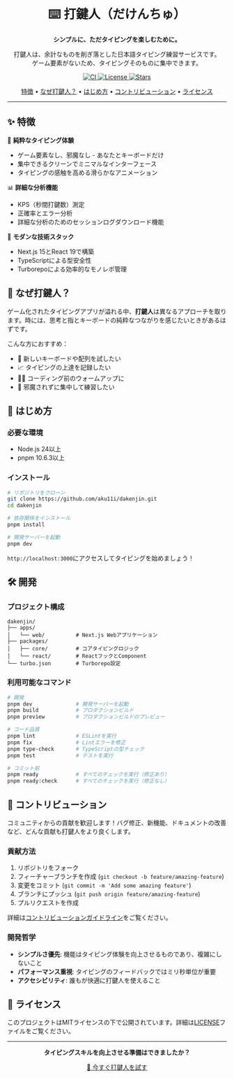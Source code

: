 <div align="center">
  <h1>⌨️ 打鍵人（だけんちゅ）</h1>
  <p>
    <strong>シンプルに、ただタイピングを楽しむために。</strong>
  </p>
  <p>
    打鍵人は、余計なものを削ぎ落とした日本語タイピング練習サービスです。<br>
    ゲーム要素がないため、タイピングそのものに集中できます。
  </p>
  <p>
    <a href="https://github.com/aku11i/dakenjin/actions/workflows/ci.yml">
      <img src="https://github.com/aku11i/dakenjin/actions/workflows/ci.yml/badge.svg" alt="CI" />
    </a>
    <a href="https://github.com/aku11i/dakenjin/blob/main/LICENSE">
      <img src="https://img.shields.io/github/license/aku11i/dakenjin" alt="License" />
    </a>
    <a href="https://github.com/aku11i/dakenjin/stargazers">
      <img src="https://img.shields.io/github/stars/aku11i/dakenjin" alt="Stars" />
    </a>
  </p>
  <p>
    <a href="#-特徴">特徴</a> •
    <a href="#-なぜ打鍵人">なぜ打鍵人？</a> •
    <a href="#-はじめ方">はじめ方</a> •
    <a href="#-コントリビューション">コントリビューション</a> •
    <a href="#-ライセンス">ライセンス</a>
  </p>
</div>

---

## ✨ 特徴

🎯 **純粋なタイピング体験**
- ゲーム要素なし、邪魔なし - あなたとキーボードだけ
- 集中できるクリーンでミニマルなインターフェース
- タイピングの感触を高める滑らかなアニメーション

📊 **詳細な分析機能**
- KPS（秒間打鍵数）測定
- 正確率とエラー分析
- 詳細な分析のためのセッションログダウンロード機能

🚀 **モダンな技術スタック**
- Next.js 15とReact 19で構築
- TypeScriptによる型安全性
- Turborepoによる効率的なモノレポ管理

## 🤔 なぜ打鍵人？

ゲーム化されたタイピングアプリが溢れる中、**打鍵人**は異なるアプローチを取ります。時には、思考と指とキーボードの純粋なつながりを感じたいときがあるはずです。

こんな方におすすめ：
- 🎹 新しいキーボードや配列を試したい
- 📈 タイピングの上達を記録したい
- 🏃‍♂️ コーディング前のウォームアップに
- 🎯 邪魔されずに集中して練習したい

## 🚀 はじめ方

### 必要な環境

- Node.js 24以上
- pnpm 10.6.3以上

### インストール

```bash
# リポジトリをクローン
git clone https://github.com/aku11i/dakenjin.git
cd dakenjin

# 依存関係をインストール
pnpm install

# 開発サーバーを起動
pnpm dev
```

`http://localhost:3000`にアクセスしてタイピングを始めましょう！

## 🛠️ 開発

### プロジェクト構成

```
dakenjin/
├── apps/
│   └── web/          # Next.js Webアプリケーション
├── packages/
│   ├── core/         # コアタイピングロジック
│   └── react/        # ReactフックとComponent
└── turbo.json        # Turborepo設定
```

### 利用可能なコマンド

```bash
# 開発
pnpm dev              # 開発サーバーを起動
pnpm build            # プロダクションビルド
pnpm preview          # プロダクションビルドのプレビュー

# コード品質
pnpm lint             # ESLintを実行
pnpm fix              # Lintエラーを修正
pnpm type-check       # TypeScriptの型チェック
pnpm test             # テストを実行

# コミット前
pnpm ready            # すべてのチェックを実行（修正あり）
pnpm ready:check      # すべてのチェックを実行（修正なし）
```

## 🤝 コントリビューション

コミュニティからの貢献を歓迎します！バグ修正、新機能、ドキュメントの改善など、どんな貢献も打鍵人をより良くします。

### 貢献方法

1. リポジトリをフォーク
2. フィーチャーブランチを作成 (`git checkout -b feature/amazing-feature`)
3. 変更をコミット (`git commit -m 'Add some amazing feature'`)
4. ブランチにプッシュ (`git push origin feature/amazing-feature`)
5. プルリクエストを作成

詳細は[コントリビューションガイドライン](CONTRIBUTING.md)をご覧ください。

### 開発哲学

- **シンプルさ優先**: 機能はタイピング体験を向上させるものであり、複雑にしないこと
- **パフォーマンス重視**: タイピングのフィードバックではミリ秒単位が重要
- **アクセシビリティ**: 誰もが快適に打鍵人を使えること

## 📝 ライセンス

このプロジェクトはMITライセンスの下で公開されています。詳細は[LICENSE](LICENSE)ファイルをご覧ください。

---

<div align="center">
  <p>
    <strong>タイピングスキルを向上させる準備はできましたか？</strong>
  </p>
  <p>
    <a href="https://dakenjin.com">
      🚀 今すぐ打鍵人を試す
    </a>
  </p>
</div>


